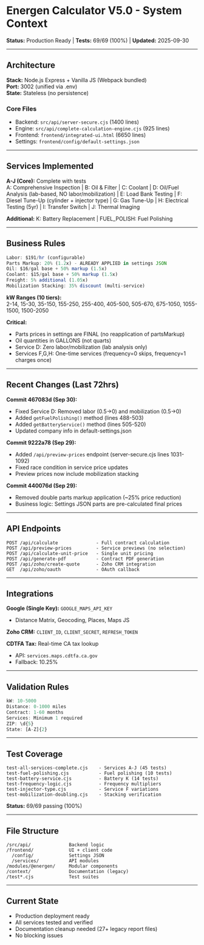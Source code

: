 # Energen Calculator V5.0 - System Context

**Status:** Production Ready | **Tests:** 69/69 (100%) | **Updated:** 2025-09-30

---

## Architecture

**Stack:** Node.js Express + Vanilla JS (Webpack bundled)  
**Port:** 3002 (unified via .env)  
**State:** Stateless (no persistence)

### Core Files
- Backend: `src/api/server-secure.cjs` (1400 lines)
- Engine: `src/api/complete-calculation-engine.cjs` (925 lines)
- Frontend: `frontend/integrated-ui.html` (6650 lines)
- Settings: `frontend/config/default-settings.json`

---

## Services Implemented

**A-J (Core):** Complete with tests  
A: Comprehensive Inspection | B: Oil & Filter | C: Coolant | D: Oil/Fuel Analysis (lab-based, NO labor/mobilization) | E: Load Bank Testing | F: Diesel Tune-Up (cylinder + injector type) | G: Gas Tune-Up | H: Electrical Testing (5yr) | I: Transfer Switch | J: Thermal Imaging

**Additional:** K: Battery Replacement | FUEL_POLISH: Fuel Polishing

---

## Business Rules

```javascript
Labor: $191/hr (configurable)
Parts Markup: 20% (1.2x) - ALREADY APPLIED in settings JSON
Oil: $16/gal base + 50% markup (1.5x)
Coolant: $15/gal base + 50% markup (1.5x)
Freight: 5% additional (1.05x)
Mobilization Stacking: 35% discount (multi-service)
```

**kW Ranges (10 tiers):**  
2-14, 15-30, 35-150, 155-250, 255-400, 405-500, 505-670, 675-1050, 1055-1500, 1500-2050

**Critical:**
- Parts prices in settings are FINAL (no reapplication of partsMarkup)
- Oil quantities in GALLONS (not quarts)
- Service D: Zero labor/mobilization (lab analysis only)
- Services F,G,H: One-time services (frequency=0 skips, frequency=1 charges once)

---

## Recent Changes (Last 72hrs)

**Commit 467083d (Sep 30):**
- Fixed Service D: Removed labor (0.5→0) and mobilization (0.5→0)
- Added `getFuelPolishing()` method (lines 488-503)
- Added `getBatteryService()` method (lines 505-520)
- Updated company info in default-settings.json

**Commit 9222a78 (Sep 29):**
- Added `/api/preview-prices` endpoint (server-secure.cjs lines 1031-1092)
- Fixed race condition in service price updates
- Preview prices now include mobilization stacking

**Commit 440076d (Sep 29):**
- Removed double parts markup application (~25% price reduction)
- Business logic: Settings JSON parts are pre-calculated final prices

---

## API Endpoints

```
POST /api/calculate              - Full contract calculation
POST /api/preview-prices         - Service previews (no selection)
POST /api/calculate-unit-price   - Single unit pricing
POST /api/generate-pdf           - Contract PDF generation
POST /api/zoho/create-quote      - Zoho CRM integration
GET  /api/zoho/oauth             - OAuth callback
```

---

## Integrations

**Google (Single Key):** `GOOGLE_MAPS_API_KEY`  
- Distance Matrix, Geocoding, Places, Maps JS

**Zoho CRM:** `CLIENT_ID`, `CLIENT_SECRET`, `REFRESH_TOKEN`

**CDTFA Tax:** Real-time CA tax lookup  
- API: `services.maps.cdtfa.ca.gov`  
- Fallback: 10.25%

---

## Validation Rules

```javascript
kW: 10-5000
Distance: 0-1000 miles
Contract: 1-60 months
Services: Minimum 1 required
ZIP: \d{5}
State: [A-Z]{2}
```

---

## Test Coverage

```
test-all-services-complete.cjs    - Services A-J (45 tests)
test-fuel-polishing.cjs           - Fuel polishing (10 tests)
test-battery-service.cjs          - Battery K (14 tests)
test-frequency-logic.cjs          - Frequency multipliers
test-injector-type.cjs            - Service F variations
test-mobilization-doubling.cjs    - Stacking verification
```

**Status:** 69/69 passing (100%)

---

## File Structure

```
/src/api/              Backend logic
/frontend/             UI + client code
  /config/             Settings JSON
  /services/           API modules
/modules/@energen/     Modular components
/context/              Documentation (legacy)
/test*.cjs             Test suites
```

---

## Current State

- Production deployment ready
- All services tested and verified
- Documentation cleanup needed (27+ legacy report files)
- No blocking issues

